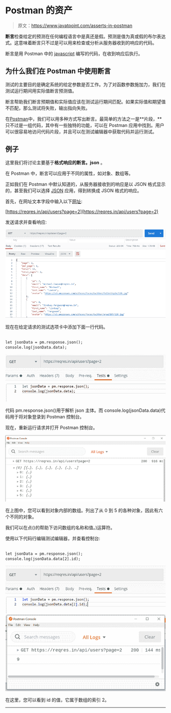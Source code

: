 # Postman 的资产

> 原文：<https://www.javatpoint.com/asserts-in-postman>

**断言**检查给定的预测在任何编程语言中是真还是假。预测是值为真或假的布尔表达式。这意味着断言只不过是可以用来检查或分析从服务器收到的响应的代码。

断言是用 Postman 中的 [javascript](https://www.javatpoint.com/javascript-tutorial) 编写的代码，在收到响应后执行。

## 为什么我们在 Postman 中使用断言

测试的主要目的是确定系统的给定参数是否工作。为了对函数参数施加力，我们在测试运行期间用实际值断言预测值。

断言帮助我们断言预期值和实际值应该在测试运行期间匹配。如果实际值和期望值不匹配，那么测试将失败，输出指向失败。

在[Postman](https://www.javatpoint.com/postman)中，我们可以用多种方式写出断言。最简单的方法之一是**片段，**只不过是一组代码，其中有一些独特的功能，可以在 Postman 应用中找到。用户可以很容易地访问代码片段，并且可以在测试编辑器中获取代码并运行测试。

## 例子

这里我们将讨论主要基于**格式响应的断言。json** 。

在 Postman 中，断言可以应用于不同的属性，如对象、数组等。

正如我们在 Postman 中默认知道的，从服务器接收到的响应是以 JSON 格式显示的，甚至我们可以选择 [JSON](https://www.javatpoint.com/json-tutorial) 应用，得到转换成 JSON 格式的响应。

首先，在网址文本字段中输入以下[网址](https://www.javatpoint.com/url-full-form):

[https://reqres.in/api/users?page=2](https://reqres.in/api/users?page=2)

发送请求并查看响应:

![Asserts in Postman](img/0673dad450df0e35e9a6e4f929938e16.png)

现在在给定请求的测试选项卡中添加下面一行代码。

```

let jsonData = pm.response.json();
console.log(jsonData.data);

```

![Asserts in Postman](img/559ab271263be7493dac21e273580dd0.png)

代码 pm.response.json()用于解析 json 主体。而 console.log(jsonData.data)代码用于将对象登录到 Postman 控制台。

现在，重新运行请求并打开 Postman 控制台。

![Asserts in Postman](img/9b9a3c266a31a088c7b612e1436cb802.png)

在上图中，您可以看到对象内部的数组。列出了从 0 到 5 的各种对象，因此有六个不同的对象。

我们可以在点()的帮助下访问数组的名称和值。)运算符。

使用以下代码行编辑测试编辑器，并查看控制台:

```

let jsonData = pm.response.json();
console.log(jsonData.data[2].id);

```

![Asserts in Postman](img/2ba45b3e4bbda586c52889b74831fc67.png)
![Asserts in Postman](img/ccced5c5bb7cc116b031c3e225f22b7e.png)

在这里，您可以看到 id 的值，它属于数组的索引 2。

* * *